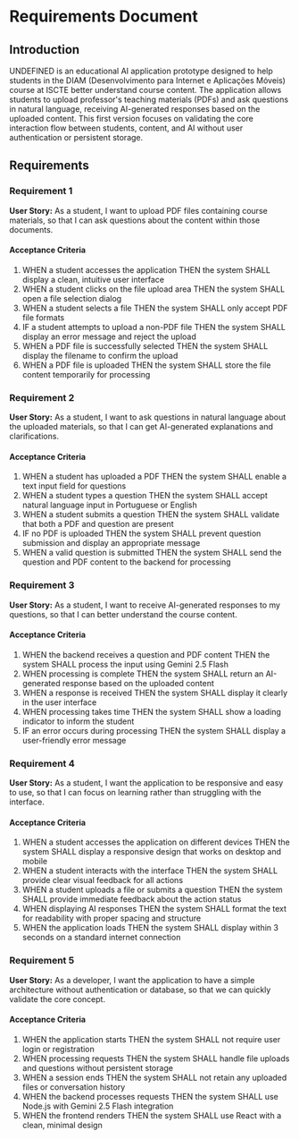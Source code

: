 # Requirements Document

## Introduction

UNDEFINED is an educational AI application prototype designed to help students in the DIAM (Desenvolvimento para Internet e Aplicações Móveis) course at ISCTE better understand course content. The application allows students to upload professor's teaching materials (PDFs) and ask questions in natural language, receiving AI-generated responses based on the uploaded content. This first version focuses on validating the core interaction flow between students, content, and AI without user authentication or persistent storage.

## Requirements

### Requirement 1

**User Story:** As a student, I want to upload PDF files containing course materials, so that I can ask questions about the content within those documents.

#### Acceptance Criteria

1. WHEN a student accesses the application THEN the system SHALL display a clean, intuitive user interface
2. WHEN a student clicks on the file upload area THEN the system SHALL open a file selection dialog
3. WHEN a student selects a file THEN the system SHALL only accept PDF file formats
4. IF a student attempts to upload a non-PDF file THEN the system SHALL display an error message and reject the upload
5. WHEN a PDF file is successfully selected THEN the system SHALL display the filename to confirm the upload
6. WHEN a PDF file is uploaded THEN the system SHALL store the file content temporarily for processing

### Requirement 2

**User Story:** As a student, I want to ask questions in natural language about the uploaded materials, so that I can get AI-generated explanations and clarifications.

#### Acceptance Criteria

1. WHEN a student has uploaded a PDF THEN the system SHALL enable a text input field for questions
2. WHEN a student types a question THEN the system SHALL accept natural language input in Portuguese or English
3. WHEN a student submits a question THEN the system SHALL validate that both a PDF and question are present
4. IF no PDF is uploaded THEN the system SHALL prevent question submission and display an appropriate message
5. WHEN a valid question is submitted THEN the system SHALL send the question and PDF content to the backend for processing

### Requirement 3

**User Story:** As a student, I want to receive AI-generated responses to my questions, so that I can better understand the course content.

#### Acceptance Criteria

1. WHEN the backend receives a question and PDF content THEN the system SHALL process the input using Gemini 2.5 Flash
2. WHEN processing is complete THEN the system SHALL return an AI-generated response based on the uploaded content
3. WHEN a response is received THEN the system SHALL display it clearly in the user interface
4. WHEN processing takes time THEN the system SHALL show a loading indicator to inform the student
5. IF an error occurs during processing THEN the system SHALL display a user-friendly error message

### Requirement 4

**User Story:** As a student, I want the application to be responsive and easy to use, so that I can focus on learning rather than struggling with the interface.

#### Acceptance Criteria

1. WHEN a student accesses the application on different devices THEN the system SHALL display a responsive design that works on desktop and mobile
2. WHEN a student interacts with the interface THEN the system SHALL provide clear visual feedback for all actions
3. WHEN a student uploads a file or submits a question THEN the system SHALL provide immediate feedback about the action status
4. WHEN displaying AI responses THEN the system SHALL format the text for readability with proper spacing and structure
5. WHEN the application loads THEN the system SHALL display within 3 seconds on a standard internet connection

### Requirement 5

**User Story:** As a developer, I want the application to have a simple architecture without authentication or database, so that we can quickly validate the core concept.

#### Acceptance Criteria

1. WHEN the application starts THEN the system SHALL not require user login or registration
2. WHEN processing requests THEN the system SHALL handle file uploads and questions without persistent storage
3. WHEN a session ends THEN the system SHALL not retain any uploaded files or conversation history
4. WHEN the backend processes requests THEN the system SHALL use Node.js with Gemini 2.5 Flash integration
5. WHEN the frontend renders THEN the system SHALL use React with a clean, minimal design